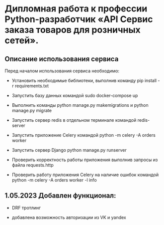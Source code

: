 # Дипломная работа к профессии Python-разработчик «API Сервис заказа товаров для розничных сетей».

## Описание использования сервиса

Перед началом использования сервиса необходимо:

- Установить необходимые библиотеки, выполнив команду pip install -r requirements.txt

- Запустить базу данных командой sudo docker-compose up

- Выполнить команды python manage.py makemigrations и python manage.py migrate

- Запустить сервер redis в отдельном терминале командой redis-server

- Запустить приложение Celery командой python -m celery -A orders worker 

- Запустить сервер Django python manage.py runserver

- Проверить корректность работы приложения выполнив запросы из файла requests.http

- Проверить работу приложения Celery на наличие ошибок командой  python -m celery -A orders worker -l info 


## 1.05.2023 Добавлен функционал:

- DRF тротлинг

- добавлена возможность авторизации из VK и yandex
